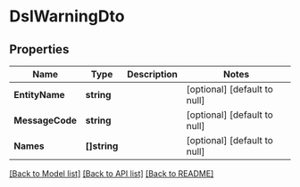 # DslWarningDto

## Properties
Name | Type | Description | Notes
------------ | ------------- | ------------- | -------------
**EntityName** | **string** |  | [optional] [default to null]
**MessageCode** | **string** |  | [optional] [default to null]
**Names** | **[]string** |  | [optional] [default to null]

[[Back to Model list]](../README.md#documentation-for-models) [[Back to API list]](../README.md#documentation-for-api-endpoints) [[Back to README]](../README.md)



